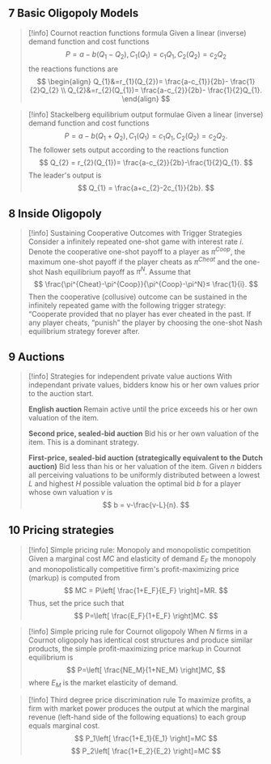 ## 7 Basic Oligopoly Models
>[!info] Cournot reaction functions formula
>Given a linear (inverse) demand function and cost functions
>$$
>P=a-b(Q_{1}-Q_{2}), C_{1}(Q_{1})=c_{1}Q_{1}, C_{2}(Q_{2})=c_{2}Q_{2}
>$$
>the reactions functions are
>$$
>\begin{align}
> Q_{1}&=r_{1}(Q_{2})= \frac{a-c_{1}}{2b}- \frac{1}{2}Q_{2} \\
> Q_{2}&=r_{2}(Q_{1})= \frac{a-c_{2}}{2b}- \frac{1}{2}Q_{1}.
>\end{align}
>$$

>[!info] Stackelberg equilibrium output formulae
>Given a linear (inverse) demand function and cost functions
>$$
>P = a-b(Q_{1}+Q_{2}), C_{1}(Q_{1})=c_{1}Q_{1}, C_{2}(Q_{2})=c_{2}Q_{2}.
>$$
>The follower sets output according to the reactions function
>$$
>Q_{2} = r_{2}(Q_{1})= \frac{a-c_{2}}{2b}-\frac{1}{2}Q_{1}.
>$$
>The leader's output is
>$$
>Q_{1} = \frac{a+c_{2}-2c_{1}}{2b}.
>$$

## 8 Inside Oligopoly
>[!info] Sustaining Cooperative Outcomes with Trigger Strategies
>Consider a infinitely repeated one-shot game with interest rate $i$. Denote the cooperative one-shot payoff to a player as $\pi^{Coop}$, the maximum one-shot payoff if the player cheats as $\pi^{Cheat}$ and the one-shot Nash equilibrium payoff as $\pi^N$. Assume that
>$$
> \frac{\pi^{Cheat}-\pi^{Coop}}{\pi^{Coop}-\pi^N}≤ \frac{1}{i}.
>$$
>Then the cooperative (collusive) outcome can be  sustained in the infinitely repeated game with the  following trigger strategy: “Cooperate provided that no  player has ever cheated in the past. If any player cheats,  “punish” the player by choosing the one-shot Nash equilibrium strategy forever after. 

## 9 Auctions
>[!info] Strategies for independent private value auctions
>With independant private values, bidders know his or her own values prior to the auction start.
>
>**English auction**
>Remain active until the price exceeds his or her own valuation of the item.
>
>**Second price, sealed-bid auction**
>Bid his or her own valuation of the item. This is a dominant strategy.
>
>**First-price, sealed-bid auction (strategically equivalent to the Dutch auction)**
>Bid less than his or her valuation of the item. Given $n$ bidders all perceiving valuations to be uniformly distributed between a lowest $L$ and highest $H$ possible valuation the optimal bid $b$ for a player whose own valuation $v$ is 
>$$
>b = v-\frac{v-L}{n}.
>$$

## 10 Pricing strategies
>[!info] Simple pricing rule: Monopoly and monopolistic competition
>Given a marginal cost $MC$ and elasticity of demand $E_F$ the monopoly and monopolistically competitive firm's profit-maximizing price (markup) is computed from
>$$
>MC = P\left[ \frac{1+E_F}{E_F} \right]=MR.
>$$
>Thus, set the price such that
>$$
>P=\left[ \frac{E_F}{1+E_F} \right]MC.
>$$

>[!info] Simple pricing rule for Cournot oligopoly
>When $N$ firms in a Cournot oligopoly has identical cost structures and produce similar products, the simple profit-maximizing price markup in Cournot equilibrium is
>$$
>P=\left[ \frac{NE_M}{1+NE_M} \right]MC,
>$$
>where $E_M$ is the market elasticity of demand.

>[!info] Third degree price discrimination rule
>To maximize profits, a firm with market power produces the output at which the marginal revenue (left-hand side of the following equations) to each group equals marginal cost.
>$$
>P_1\left[ \frac{1+E_1}{E_1} \right]=MC
>$$
>$$
>P_2\left[ \frac{1+E_2}{E_2} \right]=MC
>$$

